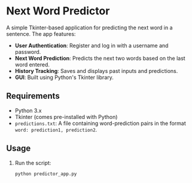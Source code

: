 # Next Word Predictor

A simple Tkinter-based application for predicting the next word in a sentence. The app features:

- **User Authentication**: Register and log in with a username and password.
- **Next Word Prediction**: Predicts the next two words based on the last word entered.
- **History Tracking**: Saves and displays past inputs and predictions.
- **GUI**: Built using Python's Tkinter library.

## Requirements

- Python 3.x
- Tkinter (comes pre-installed with Python)
- `predictions.txt`: A file containing word-prediction pairs in the format `word: prediction1, prediction2`.

## Usage

1. Run the script:
   ```bash
   python predictor_app.py
